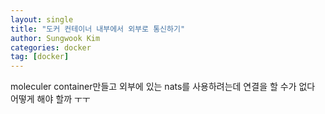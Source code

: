 ```yaml
---
layout: single
title: "도커 컨테이너 내부에서 외부로 통신하기"
author: Sungwook Kim
categories: docker
tag: [docker]
---
```

moleculer container만들고
외부에 있는 nats를 사용하려는데
연결을 할 수가 없다 어떻게 해야 할까 ㅜㅜ
